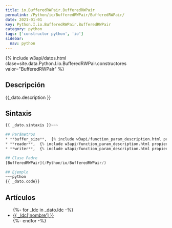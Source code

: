 ```yaml
---
title: io.BufferedRWPair.BufferedRWPair
permalink: /Python/io/BufferedRWPair/BufferedRWPair/
date: 2021-01-01
key: Python.I.io.BufferedRWPair.BufferedRWPair
category: python
tags: ['constructor python', 'io']
sidebar: 
  nav: python
---
```


{% include w3api/datos.html clase=site.data.Python.I.io.BufferedRWPair.constructores valor="BufferedRWPair" %}

## Descripción
{{_dato.description }}

## Sintaxis
~~~python
{{ _dato.sintaxis }}~~~

## Parámetros
* **buffer_size**,  {% include w3api/function_param_description.html propiedad=site.data.Python.I.io.BufferedRWPair.BufferedRWPair valor="buffer_size" %}
* **reader**,  {% include w3api/function_param_description.html propiedad=site.data.Python.I.io.BufferedRWPair.BufferedRWPair valor="reader" %}
* **writer**,  {% include w3api/function_param_description.html propiedad=site.data.Python.I.io.BufferedRWPair.BufferedRWPair valor="writer" %}

## Clase Padre
[BufferedRWPair](/Python/io/BufferedRWPair/)

## Ejemplo
~~~python
{{ _dato.code}}
~~~

## Artículos
<ul>
{%- for _ldc in _dato.ldc -%}
   <li>
       <a href="{{_ldc['url'] }}">{{ _ldc['nombre'] }}</a>
   </li>
{%- endfor -%}
</ul>
